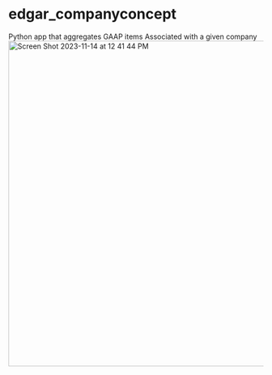 # edgar_companyconcept
Python app that aggregates GAAP items Associated with  a given company
<img width="643" alt="Screen Shot 2023-11-14 at 12 41 44 PM" src="https://github.com/hgovan/edgar_companyconcept/assets/93172468/ab0c65e0-ef12-49b0-a75c-6eaa984d370d">
